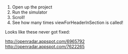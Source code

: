 1. Open up the project
2. Run the simulator
3. Scroll!
4. See how many times viewForHeaderInSection is called!


Looks like these never got fixed:

http://openradar.appspot.com/6965792
http://openradar.appspot.com/7622265
